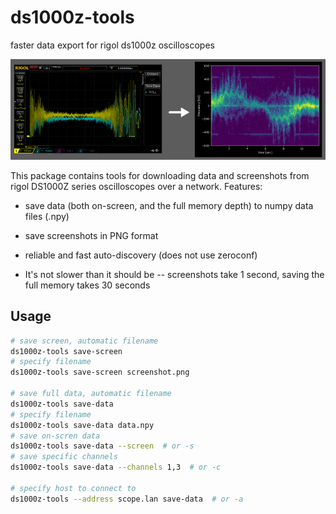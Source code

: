 # ds1000z-tools

faster data export for rigol ds1000z oscilloscopes

![oscilloscope screenshot and a plotted spectrogram](doc/header.png)

This package contains tools for downloading data and screenshots from rigol
DS1000Z series oscilloscopes over a network. Features:

- save data (both on-screen, and the full memory depth) to numpy data files (.npy)

- save screenshots in PNG format

- reliable and fast auto-discovery (does not use zeroconf)

- It's not slower than it should be -- screenshots take 1 second, saving the full memory takes 30 seconds

## Usage

```bash
# save screen, automatic filename
ds1000z-tools save-screen
# specify filename
ds1000z-tools save-screen screenshot.png

# save full data, automatic filename
ds1000z-tools save-data
# specify filename
ds1000z-tools save-data data.npy
# save on-scren data
ds1000z-tools save-data --screen  # or -s
# save specific channels
ds1000z-tools save-data --channels 1,3  # or -c

# specify host to connect to
ds1000z-tools --address scope.lan save-data  # or -a
```
